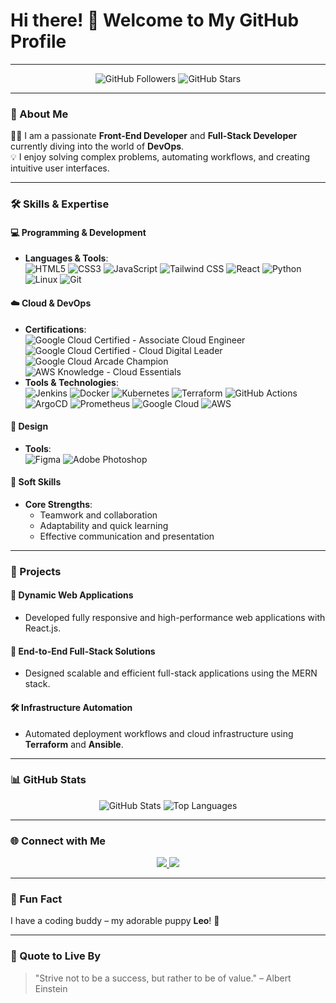 # Hi there! 👋 Welcome to My GitHub Profile

---

<div align="center">
  <img src="https://img.shields.io/github/followers/yourusername?label=Followers&style=social" alt="GitHub Followers">
  <img src="https://img.shields.io/github/stars/yourusername?label=GitHub%20Stars&style=social" alt="GitHub Stars">
</div>

---

### 🌟 About Me

👨‍💻 I am a passionate **Front-End Developer** and **Full-Stack Developer** currently diving into the world of **DevOps**.  
💡 I enjoy solving complex problems, automating workflows, and creating intuitive user interfaces.

---

### 🛠 Skills & Expertise

#### **💻 Programming & Development**
- **Languages & Tools**:  
  ![HTML5](https://img.shields.io/badge/-HTML5-E34F26?style=flat&logo=html5&logoColor=white) ![CSS3](https://img.shields.io/badge/-CSS3-1572B6?style=flat&logo=css3&logoColor=white) ![JavaScript](https://img.shields.io/badge/-JavaScript-F7DF1E?style=flat&logo=javascript&logoColor=black) ![Tailwind CSS](https://img.shields.io/badge/-TailwindCSS-38B2AC?style=flat&logo=tailwind-css&logoColor=white) ![React](https://img.shields.io/badge/-React-61DAFB?style=flat&logo=react&logoColor=black) ![Python](https://img.shields.io/badge/-Python-3776AB?style=flat&logo=python&logoColor=white) ![Linux](https://img.shields.io/badge/-Linux-FCC624?style=flat&logo=linux&logoColor=black) ![Git](https://img.shields.io/badge/-Git-F05032?style=flat&logo=git&logoColor=white)

#### **☁️ Cloud & DevOps**
- **Certifications**:  
  ![Google Cloud Certified - Associate Cloud Engineer](https://img.shields.io/badge/-Associate%20Cloud%20Engineer-4285F4?style=flat&logo=google-cloud&logoColor=white) ![Google Cloud Certified - Cloud Digital Leader](https://img.shields.io/badge/-Cloud%20Digital%20Leader-4285F4?style=flat&logo=google-cloud&logoColor=white) ![Google Cloud Arcade Champion](https://img.shields.io/badge/-Arcade%20Champion-4285F4?style=flat&logo=google-cloud&logoColor=white) ![AWS Knowledge - Cloud Essentials](https://img.shields.io/badge/-AWS%20Cloud%20Essentials-FF9900?style=flat&logo=amazon-aws&logoColor=white)
- **Tools & Technologies**:  
  ![Jenkins](https://img.shields.io/badge/-Jenkins-D24939?style=flat&logo=jenkins&logoColor=white) ![Docker](https://img.shields.io/badge/-Docker-2496ED?style=flat&logo=docker&logoColor=white) ![Kubernetes](https://img.shields.io/badge/-Kubernetes-326CE5?style=flat&logo=kubernetes&logoColor=white) ![Terraform](https://img.shields.io/badge/-Terraform-623CE4?style=flat&logo=terraform&logoColor=white) ![GitHub Actions](https://img.shields.io/badge/-GitHub%20Actions-2088FF?style=flat&logo=github-actions&logoColor=white) ![ArgoCD](https://img.shields.io/badge/-ArgoCD-FE0000?style=flat&logo=argo&logoColor=white) ![Prometheus](https://img.shields.io/badge/-Prometheus-E6522C?style=flat&logo=prometheus&logoColor=white) ![Google Cloud](https://img.shields.io/badge/-Google%20Cloud-4285F4?style=flat&logo=google-cloud&logoColor=white) ![AWS](https://img.shields.io/badge/-AWS-FF9900?style=flat&logo=amazon-aws&logoColor=white)

#### **🎨 Design**
- **Tools**:  
  ![Figma](https://img.shields.io/badge/-Figma-F24E1E?style=flat&logo=figma&logoColor=white) ![Adobe Photoshop](https://img.shields.io/badge/-Adobe%20Photoshop-31A8FF?style=flat&logo=adobe-photoshop&logoColor=black)

#### **🤝 Soft Skills**
- **Core Strengths**:  
  - Teamwork and collaboration  
  - Adaptability and quick learning  
  - Effective communication and presentation

---

### 🚀 Projects

#### 🌟 **Dynamic Web Applications**
- Developed fully responsive and high-performance web applications with React.js.

#### 💼 **End-to-End Full-Stack Solutions**
- Designed scalable and efficient full-stack applications using the MERN stack.

#### 🛠 **Infrastructure Automation**
- Automated deployment workflows and cloud infrastructure using **Terraform** and **Ansible**.

---

### 📊 GitHub Stats

<div align="center">
  <img src="https://github-readme-stats.vercel.app/api?username=yourusername&show_icons=true&theme=radical" alt="GitHub Stats"/>
  <img src="https://github-readme-stats.vercel.app/api/top-langs/?username=yourusername&layout=compact&theme=radical" alt="Top Languages"/>
</div>

---

### 🌐 Connect with Me

<div align="center">
  <a href="https://www.linkedin.com/in/yourlinkedin/" target="_blank">
    <img src="https://img.shields.io/badge/-LinkedIn-0077B5?style=for-the-badge&logo=linkedin&logoColor=white"/>
  </a>
  <a href="mailto:youremail@example.com" target="_blank">
    <img src="https://img.shields.io/badge/-Email-D14836?style=for-the-badge&logo=gmail&logoColor=white"/>
  </a>
</div>

---

### 🐾 Fun Fact
I have a coding buddy – my adorable puppy **Leo**! 🐶

---

### 📖 Quote to Live By
> "Strive not to be a success, but rather to be of value." – Albert Einstein
